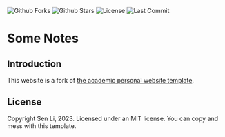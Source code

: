 

![Github Forks](https://img.shields.io/github/forks/Qingpeng-Li/Qingpeng-Li.github.io?style=flat)
![Github Stars](https://img.shields.io/github/stars/Qingpeng-Li/Qingpeng-Li.github.io?style=flat)
![License](https://img.shields.io/github/license/Qingpeng-Li/Qingpeng-Li.github.io)
![Last Commit](https://img.shields.io/github/last-commit/Qingpeng-Li/Qingpeng-Li.github.io)

# Some Notes

## Introduction

This website is a fork of [the academic personal website template](https://github.com/senli1073/senli1073.github.io).

## License

Copyright Sen Li, 2023. Licensed under an MIT license. You can copy and mess with this template.
